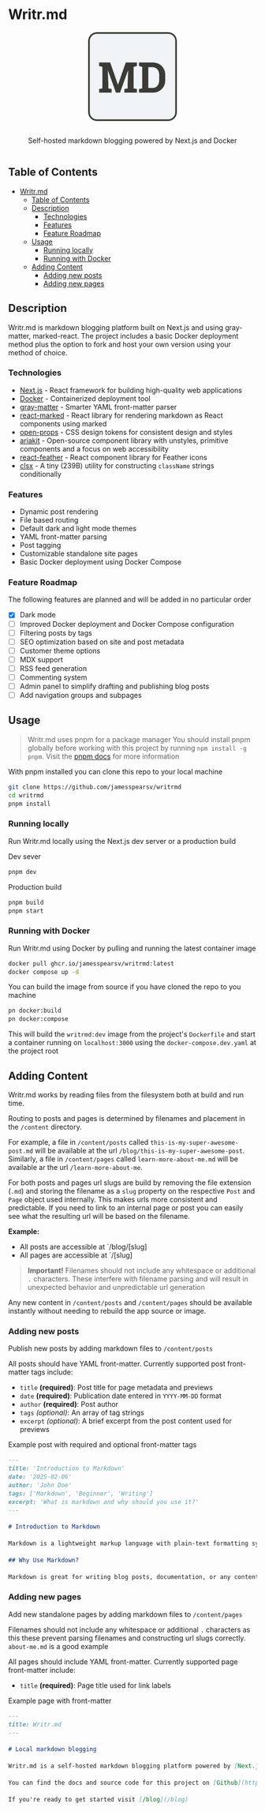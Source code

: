 # Writr.md

<div align="center" style="display:flex;flex-direction:column;justify-content:center;align-items:center;">
    <img src='./public/writrmd-logo.svg' alt='Writr.md logo' width='180' height='180'/>
    </br>
    <p>Self-hosted markdown blogging powered by Next.js and Docker
    </p>
</div>

## Table of Contents

- [Writr.md](#writrmd)
  - [Table of Contents](#table-of-contents)
  - [Description](#description)
    - [Technologies](#technologies)
    - [Features](#features)
    - [Feature Roadmap](#feature-roadmap)
  - [Usage](#usage)
    - [Running locally](#running-locally)
    - [Running with Docker](#running-with-docker)
  - [Adding Content](#adding-content)
    - [Adding new posts](#adding-new-posts)
    - [Adding new pages](#adding-new-pages)

## Description

Writr.md is markdown blogging platform built on Next.js and using gray-matter, marked-react. The project includes a basic Docker deployment method plus the option to fork and host your own version using your method of choice.

### Technologies

- [Next.js](https://nextjs.org/) - React framework for building high-quality web applications
- [Docker](https://www.docker.com/) - Containerized deployment tool
- [gray-matter](https://github.com/jonschlinkert/gray-matter) - Smarter YAML front-matter parser
- [react-marked](https://github.com/sibiraj-s/marked-react) - React library for rendering markdown as React components using marked
- [open-props](https://open-props.style/) - CSS design tokens for consistent design and styles
- [ariakit](https://ariakit.org/) - Open-source component library with unstyles, primitive components and a focus on web accessibility
- [react-feather](https://github.com/feathericons/react-feather) - React component library for Feather icons
- [clsx](https://github.com/lukeed/clsx) - A tiny (239B) utility for constructing `className` strings conditionally

### Features

- Dynamic post rendering
- File based routing
- Default dark and light mode themes
- YAML front-matter parsing
- Post tagging
- Customizable standalone site pages
- Basic Docker deployment using Docker Compose

### Feature Roadmap

The following features are planned and will be added in no particular order

- [x] Dark mode
- [ ] Improved Docker deployment and Docker Compose configuration
- [ ] Filtering posts by tags
- [ ] SEO optimization based on site and post metadata
- [ ] Customer theme options
- [ ] MDX support
- [ ] RSS feed generation
- [ ] Commenting system
- [ ] Admin panel to simplify drafting and publishing blog posts
- [ ] Add navigation groups and subpages

## Usage

> Writr.md uses pnpm for a package manager
> You should install pnpm globally before working with this project by running `npm install -g pnpm`. Visit the [pnpm docs](https://pnpm.io/) for more information

With pnpm installed you can clone this repo to your local machine

```bash
git clone https://github.com/jamesspearsv/writrmd
cd writrmd
pnpm install
```

### Running locally

Run Writr.md locally using the Next.js dev server or a production build

Dev sever

```bash
pnpm dev
```

Production build

```bash
pnpm build
pnpm start
```

### Running with Docker

Run Writr.md using Docker by pulling and running the latest container image

```bash
docker pull ghcr.io/jamesspearsv/writrmd:latest
docker compose up -d
```

You can build the image from source if you have cloned the repo to you machine

```bash
pn docker:build
pn docker:compose
```

This will build the `writrmd:dev` image from the project's `Dockerfile` and start a container running on `localhost:3000` using the `docker-compose.dev.yaml` at the project root

## Adding Content

Writr.md works by reading files from the filesystem both at build and run time.

Routing to posts and pages is determined by filenames and placement in the `/content` directory.

For example, a file in `/content/posts` called `this-is-my-super-awesome-post.md` will be available at the url `/blog/this-is-my-super-awesome-post`. Similarly, a file in `/content/pages` called `learn-more-about-me.md` will be available ar the url `/learn-more-about-me`.

For both posts and pages url slugs are build by removing the file extension (`.md`) and storing the filename as a `slug` property on the respective `Post` and `Page` object used internally. This makes urls more consistent and predictable. If you need to link to an internal page or post you can easily see what the resulting url will be based on the filename.

**Example:**

- All posts are accessible at `/blog/[slug]
- All pages are accessible at `/[slug]

> **Important!** Filenames should not include any whitespace or additional `.` characters. These interfere with filename parsing and will result in unexpected behavior and unpredictable url generation

Any new content in `/content/posts` and `/content/pages` should be available instantly without needing to rebuild the app source or image.

### Adding new posts

Publish new posts by adding markdown files to `/content/posts`

All posts should have YAML front-matter. Currently supported post front-matter tags include:

- `title` **(required)**: Post title for page metadata and previews
- `date` **(required)**: Publication date entered in `YYYY-MM-DD` format
- `author` **(required)**: Post author
- `tags` _(optional)_: An array of tag strings
- `excerpt` _(optional)_: A brief excerpt from the post content used for previews

Example post with required and optional front-matter tags

```markdown
---
title: 'Introduction to Markdown'
date: '2025-02-06'
author: 'John Doe'
tags: ['Markdown', 'Beginner', 'Writing']
excerpt: 'What is markdown and why should you use it?'
---

# Introduction to Markdown

Markdown is a lightweight markup language with plain-text formatting syntax. It was created by John Gruber in 2004 with the goal of making it as readable as possible while still allowing it to be converted to valid HTML.

## Why Use Markdown?

Markdown is great for writing blog posts, documentation, or any content that needs to be converted into HTML. Its syntax is simple and intuitive, which makes it a favorite among developers, writers, and content creators alike.
```

### Adding new pages

Add new standalone pages by adding markdown files to `/content/pages`

Filenames should not include any whitespace or additional `.` characters as this these prevent parsing filenames and constructing url slugs correctly. `about-me.md` is a good example

All pages should include YAML front-matter. Currently supported page front-matter include:

- `title` **(required)**: Page title used for link labels

Example page with front-matter

```markdown
---
title: Writr.md
---

# Local markdown blogging

Writr.md is a self-hosted markdown blogging platform powered by [Next.js](https://nextjs.org), [open-props](https://open-props.style/), [marked-react](https://github.com/sibiraj-s/marked-react), [gray-matter](https://github.com/jonschlinkert/gray-matter) and [ariakit](https://ariakit.org/). Edit `/src/pages/index.md` to make changes to this page or add your first markdown post to `/src/posts`.

You can find the docs and source code for this project on [Github](https://github.com/jamesspearsv/writrmd)

If you're ready to get started visit [/blog](/blog)
```
